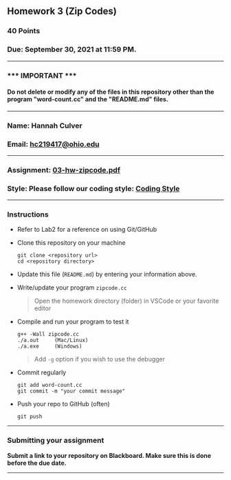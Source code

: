 ## Homework 3 (Zip Codes)

### 40 Points

### Due: September 30, 2021 at 11:59 PM.

---
### *** IMPORTANT ***
#### Do not delete or modify any of the files in this repository other than the program "word-count.cc" and the "README.md" files.

---

### Name: Hannah Culver

### Email: hc219417@ohio.edu

---

### Assignment: [03-hw-zipcode.pdf](03-hw-zipcode.pdf)

### Style: Please follow our coding style: [Coding Style](https://github.com/nasseef/cs2400/blob/master/docs/coding-style.md)

---

### Instructions

- Refer to Lab2 for a reference on using Git/GitHub
- Clone this repository on your machine

    ```console
    git clone <repository url>
    cd <repository directory>
    ```

- Update this file (`README.md`) by entering your information above.
- Write/update your program `zipcode.cc`

    > Open the homework directory (folder) in VSCode or your favorite editor

- Compile and run your program to test it

    ```console
    g++ -Wall zipcode.cc
    ./a.out     (Mac/Linux)
    ./a.exe     (Windows)
    ```

    > Add `-g` option if you wish to use the debugger

- Commit regularly

    ```console
    git add word-count.cc
    git commit -m "your commit message"
    ```

- Push your repo to GitHub (often)
    ```console
    git push
    ```
---

### Submitting your assignment

**Submit a link to your repository on Blackboard. Make sure this is done before the due date.**

---